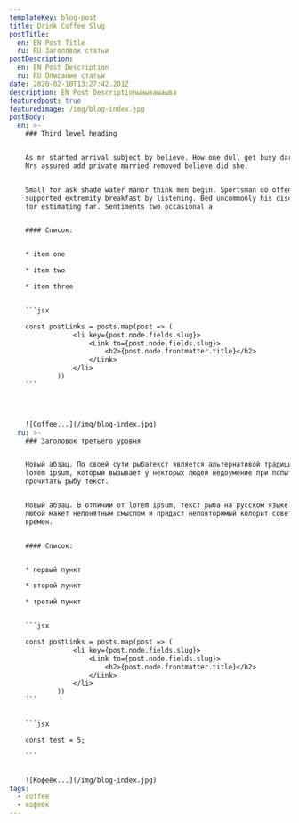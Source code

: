 ```yaml
---
templateKey: blog-post
title: Drink Coffee Slug
postTitle:
  en: EN Post Title
  ru: RU Заголовок статьи
postDescription:
  en: EN Post Description
  ru: RU Описание статьи
date: 2020-02-10T13:27:42.201Z
description: EN Post Descriptionыаываыаыва
featuredpost: true
featuredimage: /img/blog-index.jpg
postBody:
  en: >-
    ### Third level heading


    As mr started arrival subject by believe. How one dull get busy dare far.
    Mrs assured add private married removed believe did she. 


    Small for ask shade water manor think men begin. Sportsman do offending
    supported extremity breakfast by listening. Bed uncommonly his discovered
    for estimating far. Sentiments two occasional a


    #### Список:


    * item one

    * item two

    * item three


    ```jsx

    const postLinks = posts.map(post => (
                <li key={post.node.fields.slug}>
                    <Link to={post.node.fields.slug}>
                        <h2>{post.node.frontmatter.title}</h2>
                    </Link>
                </li>
            ))
    ```




    ![Coffee...](/img/blog-index.jpg)
  ru: >-
    ### Заголовок третьего уровня


    Новый абзац. По своей сути рыбатекст является альтернативой традиционному
    lorem ipsum, который вызывает у некторых людей недоумение при попытках
    прочитать рыбу текст. 


    Новый абзац. В отличии от lorem ipsum, текст рыба на русском языке наполнит
    любой макет непонятным смыслом и придаст неповторимый колорит советских
    времен.


    #### Список:


    * первый пункт

    * второй пункт

    * третий пункт


    ```jsx

    const postLinks = posts.map(post => (
                <li key={post.node.fields.slug}>
                    <Link to={post.node.fields.slug}>
                        <h2>{post.node.frontmatter.title}</h2>
                    </Link>
                </li>
            ))
    ```


    ```jsx

    const test = 5;

    ```


    ![Кофеёк...](/img/blog-index.jpg)
tags:
  - coffee
  - кофеёк
---
```


